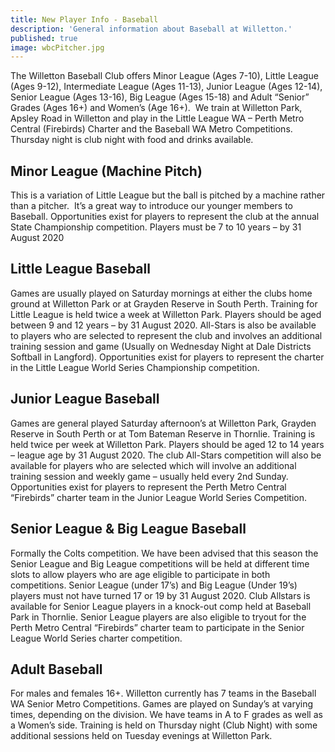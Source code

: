 ```yaml
---
title: New Player Info - Baseball
description: 'General information about Baseball at Willetton.'
published: true
image: wbcPitcher.jpg
---
```


The Willetton Baseball Club offers Minor League (Ages 7-10), Little League (Ages 9-12), Intermediate League (Ages 11-13), Junior League (Ages 12-14), Senior League (Ages 13-16), Big League (Ages 15-18) and Adult “Senior” Grades (Ages 16+) and Women’s (Age 16+). 
We train at Willetton Park, Apsley Road in Willetton and play in the Little League WA – Perth Metro Central (Firebirds) Charter and the Baseball WA Metro Competitions. 
Thursday night is club night with food and drinks available.

## Minor League (Machine Pitch)

This is a variation of Little League but the ball is pitched by a machine rather than a pitcher.  It’s a great way to introduce our younger members to Baseball.
Opportunities exist for players to represent the club at the annual State Championship competition.
Players must be 7 to 10 years – by 31 August 2020

## Little League Baseball

Games are usually played on Saturday mornings at either the clubs home ground at Willetton Park or at Grayden Reserve in South Perth. Training for Little League is held twice a week at Willetton Park. Players should be aged between 9 and 12 years – by 31 August 2020.
All-Stars is also be available to players who are selected to represent the club and involves an additional training session and game (Usually on Wednesday Night at Dale Districts Softball in Langford).
Opportunities exist for players to represent the charter in the Little League World Series Championship competition.

## Junior League Baseball

Games are general played Saturday afternoon’s at Willetton Park, Grayden Reserve in South Perth or at Tom Bateman Reserve in Thornlie. Training is held twice per week at Willetton Park. Players should be aged 12 to 14 years – league age by 31 August 2020.
The club All-Stars competition will also be available for players who are selected which will involve an additional training session and weekly game – usually held every 2nd Sunday.
Opportunities exist for players to represent the Perth Metro Central “Firebirds” charter team in the Junior League World Series Competition.

## Senior League & Big League Baseball

Formally the Colts competition. We have been advised that this season the Senior League and Big League competitions will be held at different time slots to allow players who are age eligible to participate in both competitions. Senior League (under 17’s) and Big League (Under 19’s) players must not have turned 17 or 19 by 31 August 2020.
Club Allstars is available for Senior League players in a knock-out comp held at Baseball Park in Thornlie.
Senior League players are also eligible to tryout for the Perth Metro Central “Firebirds” charter team to participate in the Senior League World Series charter competition.

## Adult Baseball

For males and females 16+. Willetton currently has 7 teams in the Baseball WA Senior Metro Competitions. Games are played on Sunday’s at varying times, depending on the division. We have teams in A to F grades as well as a Women’s side.
Training is held on Thursday night (Club Night) with some additional sessions held on Tuesday evenings at Willetton Park.
